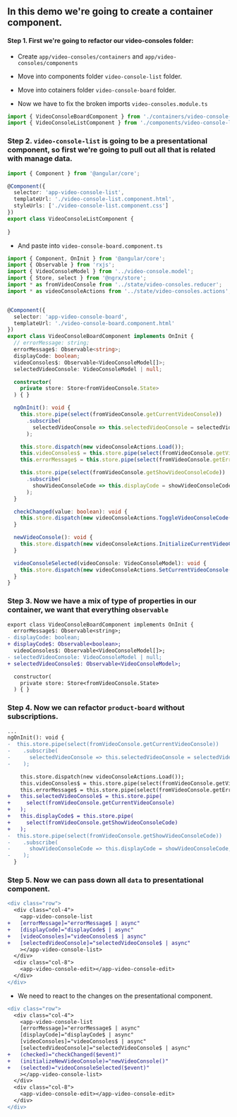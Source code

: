 ## In this demo we're going to create a container component.

#### Step 1. First we're going to refactor our video-consoles folder:

* Create `app/video-consoles/containers` and `app/video-consoles/components`

* Move into components folder `video-console-list` folder.
* Move into cotainers folder `video-console-board` folder.

* Now we have to fix the broken imports `video-consoles.module.ts`

```typescript video-consoles.module.ts
import { VideoConsoleBoardComponent } from './containers/video-console-board/video-console-board.component';
import { VideoConsoleListComponent } from './components/video-console-list/video-console-list.component';
```

### Step 2. `video-console-list` is going to be a presentational component, so first we're going to pull out all that is related with manage data.

```typescript video-console-list.component.ts
import { Component } from '@angular/core';

@Component({
  selector: 'app-video-console-list',
  templateUrl: './video-console-list.component.html',
  styleUrls: ['./video-console-list.component.css']
})
export class VideoConsoleListComponent {
  
}

```

* And paste into `video-console-board.component.ts`

```typescript video-console-board.component.ts
import { Component, OnInit } from '@angular/core';
import { Observable } from 'rxjs';
import { VideoConsoleModel } from '../video-console.model';
import { Store, select } from '@ngrx/store';
import * as fromVideoConsole from '../state/video-consoles.reducer';
import * as videoConsoleActions from '../state/video-consoles.actions';


@Component({
  selector: 'app-video-console-board',
  templateUrl: './video-console-board.component.html'
})
export class VideoConsoleBoardComponent implements OnInit {
  // errorMessage: string;
  errorMessage$: Observable<string>;
  displayCode: boolean;
  videoConsoles$: Observable<VideoConsoleModel[]>;
  selectedVideoConsole: VideoConsoleModel | null;

  constructor(
    private store: Store<fromVideoConsole.State>
  ) { }

  ngOnInit(): void {
    this.store.pipe(select(fromVideoConsole.getCurrentVideoConsole))
      .subscribe(
        selectedVideoConsole => this.selectedVideoConsole = selectedVideoConsole
      );

    this.store.dispatch(new videoConsoleActions.Load());
    this.videoConsoles$ = this.store.pipe(select(fromVideoConsole.getVideoConsoles));
    this.errorMessage$ = this.store.pipe(select(fromVideoConsole.getError));

    this.store.pipe(select(fromVideoConsole.getShowVideoConsoleCode))
      .subscribe(
        showVideoConsoleCode => this.displayCode = showVideoConsoleCode,
      );
  }

  checkChanged(value: boolean): void {
    this.store.dispatch(new videoConsoleActions.ToggleVideoConsoleCode(value));
  }

  newVideoConsole(): void {
    this.store.dispatch(new videoConsoleActions.InitializeCurrentVideoConsole());
  }

  videoConsoleSelected(videoConsole: VideoConsoleModel): void {
    this.store.dispatch(new videoConsoleActions.SetCurrentVideoConsole(videoConsole));
  }
}

```

### Step 3. Now we have a mix of type of properties in our container, we want that everything `observable`

```diff video-console-board.component.ts
export class VideoConsoleBoardComponent implements OnInit {
  errorMessage$: Observable<string>;
- displayCode: boolean;
+ displayCode$: Observable<boolean>;
  videoConsoles$: Observable<VideoConsoleModel[]>;
- selectedVideoConsole: VideoConsoleModel | null;
+ selectedVideoConsole$: Observable<VideoConsoleModel>;

  constructor(
    private store: Store<fromVideoConsole.State>
  ) { }
```

### Step 4. Now we can refactor `product-board` without subscriptions.

```diff product-board.component.ts
...
ngOnInit(): void {
-  this.store.pipe(select(fromVideoConsole.getCurrentVideoConsole))
-    .subscribe(
-      selectedVideoConsole => this.selectedVideoConsole = selectedVideoConsole
-    );

    this.store.dispatch(new videoConsoleActions.Load());
    this.videoConsoles$ = this.store.pipe(select(fromVideoConsole.getVideoConsoles));
    this.errorMessage$ = this.store.pipe(select(fromVideoConsole.getError));
+   this.selectedVideoConsole$ = this.store.pipe(
+     select(fromVideoConsole.getCurrentVideoConsole)
+   );
+   this.displayCode$ = this.store.pipe(
+     select(fromVideoConsole.getShowVideoConsoleCode)
+   );
-  this.store.pipe(select(fromVideoConsole.getShowVideoConsoleCode))
-    .subscribe(
-      showVideoConsoleCode => this.displayCode = showVideoConsoleCode,
-    );
  }
```

### Step 5. Now we can pass down all `data` to presentational component.

```diff video-console-board.component.html
<div class="row">
  <div class="col-4">
    <app-video-console-list
+   [errorMessage]="errorMessage$ | async"
+   [displayCode]="displayCode$ | async"
+   [videoConsoles]="videoConsoles$ | async"
+   [selectedVideoConsole]="selectedVideoConsole$ | async"
    ></app-video-console-list>
  </div>
  <div class="col-8">
    <app-video-console-edit></app-video-console-edit>
  </div>
</div>
```

* We need to react to the changes on the presentational component.

```diff video-console-board.component.html
<div class="row">
  <div class="col-4">
    <app-video-console-list
    [errorMessage]="errorMessage$ | async"
    [displayCode]="displayCode$ | async"
    [videoConsoles]="videoConsoles$ | async"
    [selectedVideoConsole]="selectedVideoConsole$ | async"
+   (checked)="checkChanged($event)"
+   (initializeNewVideoConsole)="newVideoConsole()"
+   (selected)="videoConsoleSelected($event)"
    ></app-video-console-list>
  </div>
  <div class="col-8">
    <app-video-console-edit></app-video-console-edit>
  </div>
</div>

```
